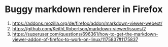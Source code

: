 # Buggy markdown renderer in Firefox #
1. https://addons.mozilla.org/de/firefox/addon/markdown-viewer-webext/
2. https://github.com/KeithLRobertson/markdown-viewer/issues/2
3. https://superuser.com/questions/696361/how-to-get-the-markdown-viewer-addon-of-firefox-to-work-on-linux/1175837#1175837
